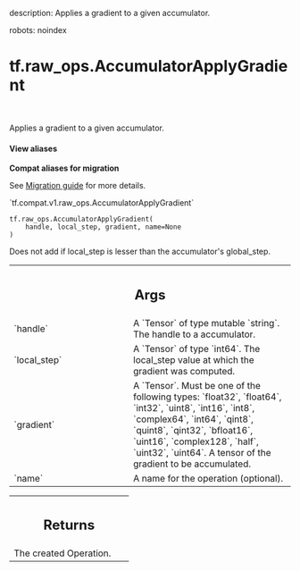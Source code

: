 description: Applies a gradient to a given accumulator.

robots: noindex

# tf.raw_ops.AccumulatorApplyGradient

<!-- Insert buttons and diff -->

<table class="tfo-notebook-buttons tfo-api nocontent" align="left">

</table>



Applies a gradient to a given accumulator.

<section class="expandable">
  <h4 class="showalways">View aliases</h4>
  <p>
<b>Compat aliases for migration</b>
<p>See
<a href="https://www.tensorflow.org/guide/migrate">Migration guide</a> for
more details.</p>
<p>`tf.compat.v1.raw_ops.AccumulatorApplyGradient`</p>
</p>
</section>

<pre class="devsite-click-to-copy prettyprint lang-py tfo-signature-link">
<code>tf.raw_ops.AccumulatorApplyGradient(
    handle, local_step, gradient, name=None
)
</code></pre>



<!-- Placeholder for "Used in" -->

Does not add if local_step is lesser than the accumulator's global_step.

<!-- Tabular view -->
 <table class="responsive fixed orange">
<colgroup><col width="214px"><col></colgroup>
<tr><th colspan="2"><h2 class="add-link">Args</h2></th></tr>

<tr>
<td>
`handle`
</td>
<td>
A `Tensor` of type mutable `string`. The handle to a accumulator.
</td>
</tr><tr>
<td>
`local_step`
</td>
<td>
A `Tensor` of type `int64`.
The local_step value at which the gradient was computed.
</td>
</tr><tr>
<td>
`gradient`
</td>
<td>
A `Tensor`. Must be one of the following types: `float32`, `float64`, `int32`, `uint8`, `int16`, `int8`, `complex64`, `int64`, `qint8`, `quint8`, `qint32`, `bfloat16`, `uint16`, `complex128`, `half`, `uint32`, `uint64`.
A tensor of the gradient to be accumulated.
</td>
</tr><tr>
<td>
`name`
</td>
<td>
A name for the operation (optional).
</td>
</tr>
</table>



<!-- Tabular view -->
 <table class="responsive fixed orange">
<colgroup><col width="214px"><col></colgroup>
<tr><th colspan="2"><h2 class="add-link">Returns</h2></th></tr>
<tr class="alt">
<td colspan="2">
The created Operation.
</td>
</tr>

</table>


